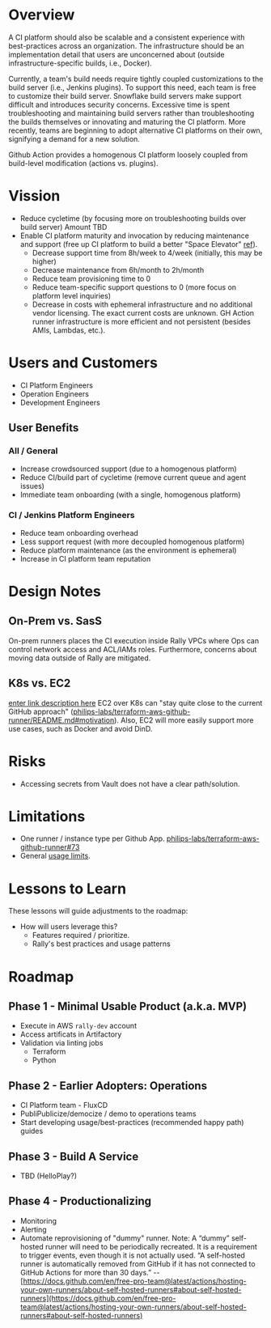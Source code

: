 
# Overview

A CI platform should also be scalable and a consistent experience with best-practices across an organization. The infrastructure should be an implementation detail that users are unconcerned about (outside infrastructure-specific builds, i.e., Docker).

Currently, a team's build needs require tightly coupled customizations to the build server (i.e., Jenkins plugins). To support this need, each team is free to customize their build server. Snowflake build servers make support difficult and introduces security concerns. Excessive time is spent troubleshooting and maintaining build servers rather than troubleshooting the builds themselves or innovating and maturing the CI platform. More recently, teams are beginning to adopt alternative CI platforms on their own, signifying a demand for a new solution.

Github Action provides a homogenous CI platform loosely coupled from build-level modification (actions vs. plugins).

# Vission

 - Reduce cycletime (by focusing more on troubleshooting builds over build server)
	Amount TBD
 - Enable CI platform maturity and invocation by reducing maintenance and support (free up CI platform to build a better "Space Elevator" [ref](https://docs.google.com/presentation/d/17XkhdQtP1ThbOH_C8JYm0Zygsv0bhpPWIjnQX8BMeM4/edit#slide=id.gaad5158c7d_3_244)).
	- Decrease support time from 8h/week to 4/week (initially, this may be higher)
	- Decrease maintenance from 6h/month to 2h/month
	- Reduce team provisioning time to 0
	- Reduce team-specific support questions to 0 (more focus on platform level inquiries)
	- Decrease in costs with ephemeral infrastructure and no additional vendor licensing.
      The exact current costs are unknown. GH Action runner infrastructure is more efficient and not persistent (besides AMIs, Lambdas, etc.).

# Users and Customers

 - CI Platform Engineers
 - Operation Engineers
 - Development Engineers

## User Benefits

### All / General

 - Increase crowdsourced support (due to a homogenous platform)
 - Reduce CI/build part of cycletime (remove current queue and agent issues)
 - Immediate team onboarding (with a single, homogenous platform)

### CI / Jenkins Platform Engineers

 - Reduce team onboarding overhead
 - Less support request (with more decoupled homogenous platform)
 - Reduce platform maintenance (as the environment is ephemeral)
 - Increase in CI platform team reputation

# Design Notes

## On-Prem vs. SasS

On-prem runners places the CI execution inside Rally VPCs where Ops can control network access and ACL/IAMs roles. Furthermore, concerns about moving data outside of Rally are mitigated.

## K8s vs. EC2
[enter link description here](s)
EC2 over K8s can "stay quite close to the current GitHub approach" ([philips-labs/terraform-aws-github-runner/README.md#motivation](https://github.com/philips-labs/terraform-aws-github-runner/blob/develop/README.md#motivation)). Also, EC2 will more easily support more use cases, such as Docker and avoid DinD.

# Risks

 - Accessing secrets from Vault does not have a clear path/solution.

# Limitations

 - One runner / instance type per Github App. [philips-labs/terraform-aws-github-runner#73](https://github.com/philips-labs/terraform-aws-github-runner/issues/73)
 - General [usage limits](https://docs.github.com/en/actions/hosting-your-own-runners/about-self-hosted-runners#usage-limits).

# Lessons to Learn

These lessons will guide adjustments to the roadmap:

 - How will users leverage this?
	- Features required / prioritize.
	- Rally's best practices and usage patterns

# Roadmap

## Phase 1 - Minimal Usable Product (a.k.a. MVP)

 - Execute in AWS `rally-dev` account
 - Access artificats in Artifactory
 - Validation via linting jobs
   - Terraform
   - Python

## Phase 2 - Earlier Adopters: Operations

 - CI Platform team - FluxCD
 - PubliPublicize/democize / demo to operations teams
 - Start developing usage/best-practices (recommended happy path) guides

## Phase 3 - Build A Service

 - TBD (HelloPlay?)
  
## Phase 4 - Productionalizing

 - Monitoring
 - Alerting
 - Automate reprovisioning of "dummy" runner.
	Note: A “dummy” self-hosted runner will need to be periodically recreated. It is a requirement to trigger events, even though it is not actually used. “A self-hosted runner is automatically removed from GitHub if it has not connected to GitHub Actions for more than 30 days.” -- [https://docs.github.com/en/free-pro-team@latest/actions/hosting-your-own-runners/about-self-hosted-runners#about-self-hosted-runners](https://docs.github.com/en/free-pro-team@latest/actions/hosting-your-own-runners/about-self-hosted-runners#about-self-hosted-runners)
<!--stackedit_data:
eyJoaXN0b3J5IjpbNDI1ODUwNDI2LDE1NzY0MTkwMDYsLTE3OD
AyNDQxNjIsLTE1NjczNDYwMiwzMzE1NzI5NTIsMTQxNzMxOTg2
OCwtNDQ3MjA5ODI5LDE5NTQwNzcwMTgsMTI3NjgxNDAzNCwtMT
M0OTQyMDkxOF19
-->
